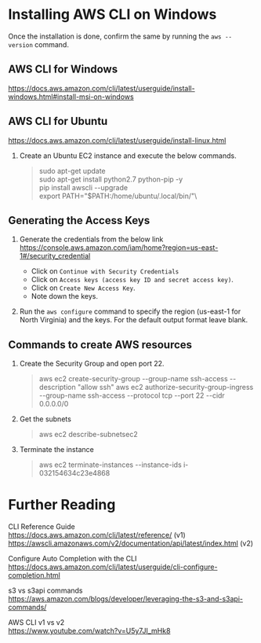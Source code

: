 # Installing AWS CLI on Windows

Once the installation is done, confirm the same by running the `aws --version` command.

## AWS CLI for Windows

https://docs.aws.amazon.com/cli/latest/userguide/install-windows.html#install-msi-on-windows


## AWS CLI for Ubuntu
https://docs.aws.amazon.com/cli/latest/userguide/install-linux.html

1. Create an Ubuntu EC2 instance and execute the below commands.
    >sudo apt-get update\
    >sudo apt-get install python2.7 python-pip -y\
    >pip install awscli --upgrade\
    >export PATH="$PATH:/home/ubuntu/.local/bin/"\

## Generating the Access Keys

1. Generate the credentials from the below link
https://console.aws.amazon.com/iam/home?region=us-east-1#/security_credential
    - Click on `Continue with Security Credentials`
    - Click on `Access keys (access key ID and secret access key)`.
    - Click on `Create New Access Key`.
    - Note down the keys.

1. Run the `aws configure` command to specify the region (us-east-1 for North Virginia) and the keys. For the default output format leave blank.

## Commands to create AWS resources

1. Create the Security Group and open port 22.
    >aws ec2 create-security-group --group-name ssh-access --description "allow ssh"
    >aws ec2 authorize-security-group-ingress --group-name ssh-access --protocol tcp --port 22 --cidr 0.0.0.0/0

1. Get the subnets
    >aws ec2 describe-subnetsec2

1. Terminate the instance
    >aws ec2 terminate-instances --instance-ids i-032154634c23e4868

# Further Reading

CLI Reference Guide\
https://docs.aws.amazon.com/cli/latest/reference/ (v1)
https://awscli.amazonaws.com/v2/documentation/api/latest/index.html (v2)

Configure Auto Completion with the CLI
https://docs.aws.amazon.com/cli/latest/userguide/cli-configure-completion.html

s3 vs s3api commands\
https://aws.amazon.com/blogs/developer/leveraging-the-s3-and-s3api-commands/

AWS CLI v1 vs v2\
https://www.youtube.com/watch?v=U5y7JI_mHk8
